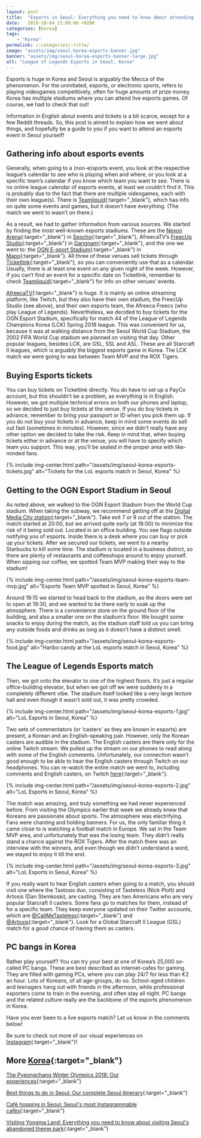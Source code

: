 ```yaml
---
layout: post
title:  "Esports in Seoul: Everything you need to know about attending an esports event"
date:   2018-10-04 21:00:00 +0200
categories: [Korea]
tags:
    - "Korea"
permalink: /:categories/:title/
image: "assets/img/seoul-korea-esports-banner.jpg"
banner: "assets/img/seoul-korea-esports-banner-large.jpg"
alt: "League of Legends Esports in Seoul, Korea"
---
```


Esports is huge in Korea and Seoul is arguably the Mecca of the phenomenon. For the uninitiated, esports, or electronic sports, refers to playing videogames competitively, often for huge amounts of prize money. Korea has multiple stadiums where you can attend live esports games. Of course, we had to check that out! 

Information in English about events and tickets is a bit scarce, except for a few Reddit threads. So, this post is aimed to explain how we went about things, and hopefully be a guide to you if you want to attend an esports event in Seoul yourself!

## Gathering info about esports events

Generally, when going to a (non-e)sports event, you look at the respective league’s calendar to see who is playing when and where, or you look at a specific team’s calendar if you know which team you want to see. There is no online league calendar of esports events, at least we couldn’t find it. This is probably due to the fact that there are multiple videogames, each with their own league(s). There is [Teamliquid][teamliquid]{:target="_blank"}, which has info on quite some events and games, but it doesn’t have everything. (The match we went to wasn’t on there.)

As a result, we had to gather information from various sources. We started by finding the most well-known esports stadiums. These are the [Nexon Arena][nexon arena]{:target="_blank"} in [Seocho][seocho]{:target="_blank"}, AfreecaTV’s [FreecUp Studio][freecup studio]{:target="_blank"} in [Gangnam][gangnam]{:target="_blank"}, and the one we went to: the [OGN E-sport Stadium][ogn stadium]{:target="_blank"} in [Mapo][mapo]{:target="_blank"}. All three of these venues sell tickets through [Ticketlink][ticketlink]{:target="_blank"}, so you can conveniently use that as a calendar. Usually, there is at least one event on any given night of the week. However, if you can’t find an event for a specific date on Ticketlink, remember to check [Teamliquid][teamliquid]{:target="_blank"} for info on other venues’ events.

[AfreecaTV][afreecatv]{:target="_blank"} is huge. It is mainly an online streaming platform, like Twitch, but they also have their own stadium, the FreecUp Studio (see above), and their own esports team, the Afreeca Freecs (who play League of Legends). Nevertheless, we decided to buy tickets for the OGN Esport Stadium, specifically for match 44 of the League of Legends Champions Korea (LCK) Spring 2018 league. This was convenient for us, because it was at walking distance from the Seoul World Cup Stadium, the 2002 FIFA World Cup stadium we planned on visiting that day. Other popular leagues, besides LCK, are GSL, SSL and ASL. These are all Starcraft II leagues, which is arguably the biggest esports game in Korea. The LCK match we were going to was between Team MVP and the ROX Tigers.

## Buying Esports tickets

You can buy tickets on Ticketlink directly. You do have to set up a PayCo account, but this shouldn’t be a problem, as everything is in English. However, we got multiple technical errors on both our phones and laptop, so we decided to just buy tickets at the venue. If you do buy tickets in advance, remember to bring your passport or ID when you pick them up. If you do not buy your tickets in advance, keep in mind some events do sell out fast (sometimes in minutes). However, since we didn’t really have any other option we decided to take the risk. Keep in mind that, when buying tickets either in advance or at the venue, you will have to specify which team you support. This way, you’ll be seated in the proper area with like-minded fans.

{% include img-center.html path="/assets/img/seoul-korea-esports-tickets.jpg" alt="Tickets for the LoL esports match in Seoul, Korea" %}

## Getting to the OGN Esport Stadium in Seoul

As noted above, we walked to the OGN Esport Stadium from the World Cup stadium. When taking the subway, we recommend getting off at the [Digital Media City station][digital media city station]{:target="_blank"}. Take exit 7 or 9 out of the station. The match started at 20:00, but we arrived quite early (at 18:00) to minimize the risk of it being sold out. Located in an office building. You see flags outside notifying you of esports. Inside there is a desk where you can buy or pick up your tickets. After we secured our tickets, we went to a nearby Starbucks to kill some time. The stadium is located in a business district, so there are plenty of restaurants and coffeeshops around to enjoy yourself. When sipping our coffee, we spotted Team MVP making their way to the stadium!

{% include img-center.html path="/assets/img/seoul-korea-esports-team-mvp.jpg" alt="Esports Team MVP spotted in Seoul, Korea" %}

Around 19:15 we started to head back to the stadium, as the doors were set to open at 19:30, and we wanted to be there early to soak up the atmosphere. There is a convenience store on the ground floor of the building, and also a smaller one on the stadium’s floor. We bought some snacks to enjoy during the match, as the stadium staff told us you can bring any outside foods and drinks as long as it doesn’t have a distinct smell. 

{% include img-center.html path="/assets/img/seoul-korea-esports-food.jpg" alt="Haribo candy at the LoL esports match in Seoul, Korea" %}

## The League of Legends Esports match

Then, we got onto the elevator to one of the highest floors. It’s just a regular office-building elevator, but when we got off we were suddenly in a completely different vibe. The stadium itself looked like a very large lecture hall and even though it wasn’t sold out, it was pretty crowded. 

{% include img-center.html path="/assets/img/seoul-korea-esports-1.jpg" alt="LoL Esports in Seoul, Korea" %}

Two sets of commentators (or ‘casters’ as they are known in esports) are present, a Korean and an English-speaking pair. However, only the Korean casters are audible in the stadium. The English casters are there only for the online Twitch stream. We pulled up the stream on our phones to read along with some of the English comments. Unfortunately, our connection wasn’t good enough to be able to hear the English casters through Twitch on our headphones. You can re-watch the entire match we went to, including comments and English casters, on Twitch [here][twitch]{:target="_blank"}.

{% include img-center.html path="/assets/img/seoul-korea-esports-2.jpg" alt="LoL Esports in Seoul, Korea" %}

The match was amazing, and truly something we had never experienced before. From visiting the Olympics earlier that week we already knew that Koreans are passionate about sports. The atmosphere was electrifying. Fans were chanting and holding banners. For us, the only familiar thing it came close to is watching a football match in Europe. We sat in the Team MVP area, and unfortunately that was the losing team. They didn’t really stand a chance against the ROX Tigers. After the match there was an interview with the winners, and even though we didn’t understand a word, we stayed to enjoy it till the end. 

{% include img-center.html path="/assets/img/seoul-korea-esports-3.jpg" alt="LoL Esports in Seoul, Korea" %}

If you really want to hear English casters when going to a match, you should visit one where the Tastosis duo, consisting of Tasteless (Nick Plott) and Artosis (Dan Stemkoski), are casting. They are two Americans who are very popular Starcraft II casters. Some fans go to matches for them, instead of for a specific team. They keep everyone updated on their Twitter accounts, which are [@CallMeTasteless][callmetasteless]{:target="_blank"} and [@Artosis][artosis]{:target="_blank"}. Look for a Global Starcraft II League (GSL) match for a good chance of having them as casters.

## PC bangs in Korea

Rather play yourself? You can try your best at one of Korea’s 25,000 so-called PC bangs. These are best described as internet-cafes for gaming. They are filled with gaming PCs, where you can play 24/7 for less than €2 an hour. Lots of Koreans, of all age-groups, do so. School-aged children and teenagers hang out with friends in the afternoon, while professional esporters come to train in the evening, and often stay all night. PC bangs and the related culture really are the backbone of the esports phenomenon in Korea. 

Have you ever been to a live esports match? Let us know in the comments below!

Be sure to check out more of our visual experiences on [Instagram][instagram]{:target="_blank"}!

## More [Korea][korea]{:target="_blank"}

[The Pyeongchang Winter Olympics 2018: Our experiences][winter olympics]{:target="_blank"}

[Best things to do in Seoul: Our complete Seoul itinerary][seoul itinerary]{:target="_blank"}

[Café hopping in Seoul: Seoul's most Instagrammable cafés][seoul cafes]{:target="_blank"}

[Visiting Yongma Land: Everything you need to know about visiting Seoul's abandoned theme park][yongma land]{:target="_blank"}

[winter olympics]: https://kipamojo.world/korea/The-Pyeongchang-Winter-Olympics-2018-Our-experiences/
[seoul itinerary]: https://kipamojo.world/korea/Best-things-to-do-in-Seoul-Our-complete-Seoul-itinerary/
[seoul cafes]: https://kipamojo.world/korea/Cafe-hopping-in-Seoul-Seouls-most-Instagrammable-cafes/
[yongma land]: https://kipamojo.world/korea/Visiting-Yongma-Land-Everything-you-need-to-know-about-visiting-Seouls-abandoned-theme-park/

[korea]: https://kipamojo.world/tags.html#korea 

[instagram]: https://instagram.com/kipamojo 

[teamliquid]: http://www.teamliquid.net/calendar/
[nexon arena]: http://arena.nexon.com/
[seocho]: https://goo.gl/maps/wnpBTYc1v7P2
[freecup studio]: https://www.facebook.com/media/set/?set=a.1001408733250746.1073741826.428026263922332&type=3
[gangnam]: https://goo.gl/maps/dJVXjFT1qC92 
[ogn stadium]: https://www.facebook.com/OGN.Global/about/ 
[mapo]: https://goo.gl/maps/2DaymLABx8s
[ticketlink]: http://www.ticketlink.co.kr/global/en/esports
[afreecatv]: http://www.afreecatv.com/
[digital media city station]: https://goo.gl/maps/CLLnd8ProjF2
[twitch]: https://www.twitch.tv/videos/231248504?t=03h12m39s 
[callmetasteless]: https://twitter.com/CallMeTasteless 
[artosis]: https://twitter.com/CallMeTasteless 
